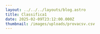 ```yaml
---
layout: ../../../layouts/blog.astro
title: Classifica1
date: 2025-02-09T23:12:00.000Z
thumbnail: /images/uploads/provacsv.csv
---
```


